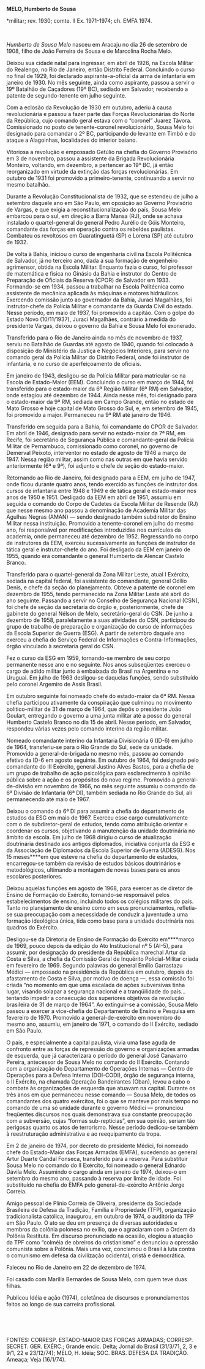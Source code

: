 **MELO, Humberto de Sousa**

\*militar; rev. 1930; comte. II Ex. 1971-1974; ch. EMFA 1974.

 

*Humberto de Sousa Melo* nasceu em Aracaju no dia 26 de setembro de
1908, filho de João Ferreira de Sousa e de Marcolina Rocha Melo.

Deixou sua cidade natal para ingressar, em abril de 1926, na Escola
Militar do Realengo, no Rio de Janeiro, então Distrito Federal.
Concluindo o curso no final de 1929, foi declarado aspirante-a-oficial
da arma de infantaria em janeiro de 1930. No mês seguinte, ainda como
aspirante, passou a servir o 19º Batalhão de Caçadores (19º BC), sediado
em Salvador, recebendo a patente de segundo-tenente em julho seguinte.

Com a eclosão da Revolução de 1930 em outubro, aderiu à causa
revolucionária e passou a fazer parte das Forças Revolucionárias do
Norte da República, cujo comando geral estava com o “coronel” Juarez
Távora. Comissionado no posto de tenente-coronel revolucionário, Sousa
Melo foi designado para comandar o 2º BC, participando do levante em
Timbó e do ataque a Alagoinhas, localidades do interior baiano.

Vitoriosa a revolução e empossado Getúlio na chefia do Governo
Provisório em 3 de novembro, passou a assistente da Brigada
Revolucionária Monteiro, voltando, em dezembro, a pertencer ao 19º BC,
já então reorganizado em virtude da extinção das forças revolucionárias.
Em outubro de 1931 foi promovido a primeiro-tenente, continuando a
servir no mesmo batalhão.

Durante a Revolução Constitucionalista de 1932, que se estendeu de julho
a setembro daquele ano em São Paulo, em oposição ao Governo Provisório
de Vargas, e que exigia a reconstitucionalização do país, Sousa Melo
embarcou para o sul, em direção a Barra Mansa (RJ), onde se achava
instalado o quartel-general do general Pedro Aurélio de Góis Monteiro,
comandante das forças em operação contra os rebeldes paulistas. Combateu
os revoltosos em Guaratinguetá (SP) e Lorena (SP) até outubro de 1932.

De volta à Bahia, iniciou o curso de engenharia civil na Escola
Politécnica de Salvador, já no terceiro ano, dada a sua formação de
engenheiro agrimensor, obtida na Escola Militar. Enquanto fazia o curso,
foi professor de matemática e física no Ginásio da Bahia e instrutor do
Centro de Preparação de Oficiais da Reserva (CPOR) de Salvador em 1933.
Formando-se em 1934, passou a trabalhar na Escola Politécnica como
assistente de mecânica aplicada às máquinas e motores hidráulicos.
Exercendo comissão junto ao governador da Bahia, Juraci Magalhães, foi
instrutor-chefe da Polícia Militar e comandante da Guarda Civil do
estado. Nesse período, em maio de 1937, foi promovido a capitão. Com o
golpe do Estado Novo (10/11/1937), Juraci Magalhães, contrário à medida
do presidente Vargas, deixou o governo da Bahia e Sousa Melo foi
exonerado.

Transferido para o Rio de Janeiro ainda no mês de novembro de 1937,
serviu no Batalhão de Guardas até agosto de 1940, quando foi colocado à
disposição do Ministério da Justiça e Negócios Interiores, para servir
no comando geral da Polícia Militar do Distrito Federal, onde foi
instrutor de infantaria, e no curso de aperfeiçoamento de oficiais.

Em janeiro de 1943, desligou-se da Polícia Militar para matricular-se na
Escola de Estado-Maior (EEM). Concluindo o curso em março de 1944, foi
transferido para o estado-maior da 6ª Região Militar (6ª RM) em
Salvador, onde estagiou até dezembro de 1944. Ainda nesse mês, foi
designado para o estado-maior da 9ª RM, sediada em Campo Grande, então
no estado de Mato Grosso e hoje capital de Mato Grosso do Sul, e, em
setembro de 1945, foi promovido a major. Permaneceu na 9ª RM até janeiro
de 1946.

Transferido em seguida para a Bahia, foi comandante do CPOR de Salvador.
Em abril de 1946, designado para servir no estado-maior da 7ª RM, em
Recife, foi secretário de Segurança Pública e comandante-geral da
Polícia Militar de Pernambuco, comissionado como coronel, no governo de
Demerval Peixoto, interventor no estado de agosto de 1946 a março de
1947. Nessa região militar, assim como nas outras em que havia servido
anteriormente (6ª e 9ª), foi adjunto e chefe de seção do estado-maior.

Retornando ao Rio de Janeiro, foi designado para a EEM, em julho de
1947, onde ficou durante quatro anos, tendo exercido as funções de
instrutor dos cursos de infantaria entre 1948 e 1949 e de tática geral e
estado-maior nos anos de 1950 e 1951. Desligado da EEM em abril de 1951,
assumiu em seguida o comando do Corpo de Cadetes da Escola Militar de
Resende (RJ) que nesse mesmo ano passou à denominação de Academia
Militar das Agulhas Negras (AMAN) — sendo designado também subdiretor do
Ensino Militar nessa instituição. Promovido a tenente-coronel em julho
do mesmo ano, foi responsável por modificações introduzidas nos
currículos da academia, onde permaneceu até dezembro de 1952.
Regressando no corpo de instrutores da EEM, exerceu sucessivamente as
funções de instrutor de tática geral e instrutor-chefe do ano. Foi
desligado da EEM em janeiro de 1955, quando era comandante o general
Humberto de Alencar Castelo Branco.

Transferido para o quartel-general da Zona Militar Leste, atual I
Exército, sediada na capital federal, foi assistente do comandante,
general Odílio Denis, e chefe da seção do planejamento. Obteve a patente
de coronel em dezembro de 1955, tendo permanecido na Zona Militar Leste
até abril do ano seguinte. Passando a servir no Conselho de Segurança
Nacional (CSN), foi chefe de seção da secretaria do órgão e,
posteriormente, chefe de gabinete do general Nélson de Melo,
secretário-geral do CSN. De junho a dezembro de 1958, paralelamente a
suas atividades do CSN, participou do grupo de trabalho de preparação e
organização do curso de informações da Escola Superior de Guerra (ESG).
A partir de setembro daquele ano exerceu a chefia do Serviço Federal de
Informações e Contra-Informações, órgão vinculado à secretaria geral do
CSN.

Fez o curso da ESG em 1959, tornando-se membro de seu corpo permanente
nesse ano e no seguinte. Nos anos subseqüentes exerceu o cargo de adido
militar junto à embaixada do Brasil na Argentina e no Uruguai. Em julho
de 1963 desligou-se daquelas funções, sendo substituído pelo coronel
Argemiro de Assis Brasil.

Em outubro seguinte foi nomeado chefe do estado-maior da 6ª RM. Nessa
chefia participou ativamente da conspiração que culminou no movimento
político-militar de 31 de março de 1964, que depôs o presidente João
Goulart, entregando o governo a uma junta militar até a posse do general
Humberto Castelo Branco no dia 15 de abril. Nesse período, em Salvador,
respondeu várias vezes pelo comando interino da região militar.

Nomeado comandante interino da Infantaria Divisionária 6 (ID-6) em julho
de 1964, transferiu-se para o Rio Grande do Sul, sede da unidade.
Promovido a general-de-brigada no mesmo mês, passou ao comando efetivo
da ID-6 em agosto seguinte. Em outubro de 1964, foi designado pelo
comandante do III Exército, general Justino Alves Bastos, para a chefia
de um grupo de trabalho de ação psicológica para esclarecimento à
opinião pública sobre a ação e os propósitos do novo regime. Promovido a
general-de-divisão em novembro de 1966, no mês seguinte assumiu o
comando da 6ª Divisão de Infantaria (6ª DI), também sediada no Rio
Grande do Sul, ali permanecendo até maio de 1967.

Deixou o comando da 6ª DI para assumir a chefia do departamento de
estudos da ESG em maio de 1967. Exerceu esse cargo cumulativamente com o
de subdiretor-geral de estudos, tendo como atribuição orientar e
coordenar os cursos, objetivando a manutenção da unidade doutrinária no
âmbito da escola. Em julho de 1968 dirigiu o curso de atualização
doutrinária destinado aos antigos diplomados, iniciativa conjunta da ESG
e da Associação de Diplomados da Escola Superior de Guerra (ADESG). Nos
15 meses****em que esteve na chefia do departamento de estudos,
encarregou-se também da revisão de estudos básicos doutrinários e
metodológicos, ultimando a montagem de novas bases para os anos
escolares posteriores.

Deixou aquelas funções em agosto de 1968, para exercer as de diretor de
Ensino de Formação do Exército, tornando-se responsável pelos
estabelecimentos de ensino, incluindo todos os colégios militares do
país. Tanto no planejamento de ensino como em seus pronunciamentos,
refletia-se sua preocupação com a necessidade de conduzir a juventude a
uma formação ideológica única, tida como base para a unidade doutrinária
nos quadros do Exército.

Desligou-se da Diretoria de Ensino de Formação do Exército em****março
de 1969, pouco depois da edição do Ato Institucional nº 5 (AI-5), para
assumir, por designação do presidente da República marechal Artur da
Costa e Silva, a chefia da Comissão Geral de Inquérito Policial-Militar
criada em fevereiro de 1969. Segundo palavras do general Emílio
Garrastazu Médici — empossado na presidência da República em outubro,
depois do afastamento de Costa e Silva, por motivo de doença —, essa
comissão foi criada “no momento em que uma escalada de ações subversivas
tinha lugar, visando solapar a segurança nacional e a tranqüilidade do
país... tentando impedir a consecução dos superiores objetivos da
revolução brasileira de 31 de março de 1964”. Ao extinguir-se a
comissão, Sousa Melo passou a exercer a vice-chefia do Departamento de
Ensino e Pesquisa em fevereiro de 1970. Promovido a general-de-exército
em novembro do mesmo ano, assumiu, em janeiro de 1971, o comando do II
Exército, sediado em São Paulo.

O país, e especialmente a capital paulista, vivia uma fase aguda de
confronto entre as forças de repressão do governo e organizações armadas
de esquerda, que já caracterizara o período do general José Canavarro
Pereira, antecessor de Sousa Melo no comando do II Exército. Contando
com a organização do Departamento de Operações Internas — Centro de
Operações para a Defesa Interna (DOI-CODI), órgão de segurança interna,
o II Exército, na chamada Operação Bandeirantes (Oban), levou a cabo o
combate às organizações de esquerda que atuavam na capital. Durante os
três anos em que permaneceu nesse comando — Sousa Melo, de todos os
comandantes dos quatro exércitos, foi o que se manteve por mais tempo no
comando de uma só unidade durante o governo Médici — pronunciou
freqüentes discursos nos quais demonstrava sua constante preocupação com
a subversão, cujas “formas sub-reptícias”, em sua opinião, seriam tão
perigosas quanto os atos de terrorismo. Nesse período dedicou-se também
à reestruturação administrativa e ao reequipamento da tropa.

Em 2 de janeiro de 1974, por decreto do presidente Médici, foi nomeado
chefe do Estado-Maior das Forças Armadas (EMFA), sucedendo ao general
Artur Duarte Candal Fonseca, transferido para a reserva. Para substituir
Sousa Melo no comando do II Exército, foi nomeado o general Ednardo
Dávila Melo. Assumindo o cargo ainda em janeiro de 1974, deixou-o em
setembro do mesmo ano, passando à reserva por limite de idade. Foi
substituído na chefia do EMFA pelo general-de-exército Antônio Jorge
Correia.

Amigo pessoal de Plínio Correia de Oliveira, presidente da Sociedade
Brasileira de Defesa da Tradição, Família e Propriedade (TFP),
organização tradicionalista católica, inaugurou, em outubro de 1974, o
auditório da TFP em São Paulo. O ato se deu em presença de diversas
autoridades e membros da colônia polonesa no exílio, que o agraciaram
com a Ordem da Polônia Restituta. Em discurso pronunciado na ocasião,
elogiou a atuação da TPF como “colméia de obreiros do cristianismo” e
denunciou a opressão comunista sobre a Polônia. Mais uma vez, conclamou
o Brasil à luta contra o comunismo em defesa da civilização ocidental,
cristã e democrática.

Faleceu no Rio de Janeiro em 22 de dezembro de 1974.

Foi casado com Marília Bernardes de Sousa Melo, com quem teve duas
filhas.

Publicou Idéia e ação (1974), coletânea de discursos e pronunciamentos
feitos ao longo de sua carreira profissional.

 

 

FONTES: CORRESP. ESTADO-MAIOR DAS FORÇAS ARMADAS; CORRESP. SECRET. GER.
EXÉRC.; Grande encic. Delta; Jornal do Brasil (31/3/71, 2, 3 e 9/1, 22 e
23/12/74); MELO, H. Idéia; SOC. BRAS. DEFESA DA TRADIÇÃO. Ameaça; Veja
(16/1/74).

 

